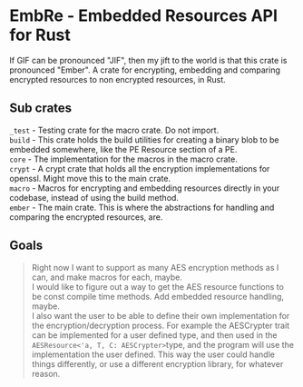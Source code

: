 # EmbRe - Embedded Resources API for Rust  
If GIF can be pronounced "JIF", then my jift to the world is that this crate is pronounced "Ember".
A crate for encrypting, embedding and comparing encrypted resources to non encrypted resources, in Rust.


## Sub crates  
`_test` - Testing crate for the macro crate. Do not import.  
`build` - This crate holds the build utilities for creating a binary blob to be embedded somewhere, like the PE Resource section of a PE.  
`core`  - The implementation for the macros in the macro crate.  
`crypt` - A crypt crate that holds all the encryption implementations for openssl. Might move this to the main crate.  
`macro` - Macros for encrypting and embedding resources directly in your codebase, instead of using the build method.  
`ember` - The main crate. This is where the abstractions for handling and comparing the encrypted resources, are.  

## Goals  
> Right now I want to support as many AES encryption methods as I can, and make macros for each, maybe.   
> I would like to figure out a way to get the AES resource functions to be const compile time methods. Add embedded resource handling, maybe.  
> I also want the user to be able to define their own implementation for the encryption/decryption process. For example the AESCrypter trait can be implemented for a user defined type, and then used in the `AESResource<'a, T, C: AESCrypter>`type, and the program will use the implementation the user defined. This way the user could handle things differently, or use a different encryption library, for whatever reason.  
